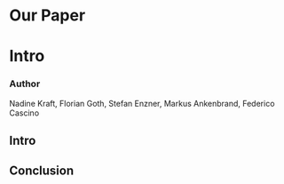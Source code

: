 # Our Paper
 
# Intro

### Author
Nadine Kraft, Florian Goth, Stefan Enzner, Markus Ankenbrand, Federico Cascino


## Intro


## Conclusion


